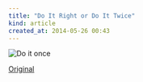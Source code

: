 ```yaml
---
title: "Do It Right or Do It Twice"
kind: article
created_at: 2014-05-26 00:43
---
```


![Do it once](http://herdingcats.typepad.com/.a/6a00d8341ca4d953ef01a3fce6417f970b-320wi)

[Original](http://herdingcats.typepad.com/my_weblog/2014/04/do-it-right-otr-do-it-twice.html)